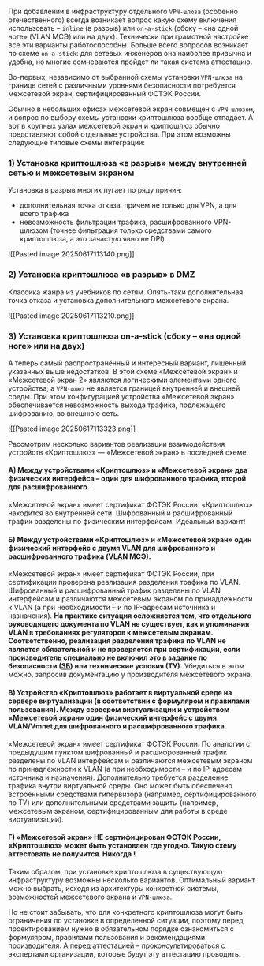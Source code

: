 При добавлении в инфраструктуру отдельного `VPN-шлюза` (особенно отечественного) всегда возникает вопрос какую схему включения использовать – `inline` (в разрыв) или `on-a-stick` (сбоку – «на одной ноге» (VLAN МСЭ) или на двух). Технически при грамотной настройке все эти варианты работоспособны. Больше всего вопросов возникает по схеме `on-a-stick`: для сетевых инженеров она наиболее привычна и удобна, но многие сомневаются пройдет ли такая система аттестацию.

Во-первых, независимо от выбранной схемы установки `VPN-шлюза` на границе сетей с различными уровнями безопасности потребуется межсетевой экран, сертифицированный ФСТЭК России.  

Обычно в небольших офисах межсетевой экран совмещен с `VPN-шлюзом`, и вопрос по выбору схемы установки криптошлюза вообще отпадает. А вот в крупных узлах межсетевой экран и криптошлюз обычно представляют собой отдельные устройства. При этом возможны следующие типовые схемы интеграции:

### **1) Установка криптошлюза «в разрыв» между внутренней сетью и межсетевым экраном**

Установка в разрыв многих пугает по ряду причин:
- дополнительная точка отказа, причем не только для VPN, а для всего трафика
- невозможность фильтрации трафика, расшифрованного VPN-шлюзом (точнее фильтрация только средствами самого криптошлюза, а это зачастую явно не DPI).

![[Pasted image 20250617113140.png]]

### **2) Установка криптошлюза «в разрыв» в DMZ**

Классика жанра из учебников по сетям. Опять-таки дополнительная точка отказа и установка дополнительного межсетевого экрана.

![[Pasted image 20250617113210.png]]
### **3) Установка криптошлюза on-a-stick (сбоку – «на одной ноге» или на двух)**

А теперь самый распространённый и интересный вариант, лишенный указанных выше недостатков. В этой схеме «Межсетевой экран» и «Межсетевой экран 2» являются логическими элементами одного устройства, а `VPN-шлюз` не является границей внутренней и внешней среды. При этом конфигурацией устройства «Межсетевой экран» обеспечивается невозможность выхода трафика, подлежащего шифрованию, во внешнюю сеть.

![[Pasted image 20250617113323.png]]

Рассмотрим несколько вариантов реализации взаимодействия устройств «Криптошлюз» — «Межсетевой экран» в последней схеме.

#### **А) Между устройствами «Криптошлюз» и «Межсетевой экран» два физических интерфейса – один для шифрованного трафика, второй для расшифрованного.**

«Межсетевой экран» имеет сертификат ФСТЭК России. «Криптошлюз» находится во внутренней сети. Шифрованный и расшифрованный трафик разделены по физическим интерфейсам. Идеальный вариант!

#### **Б) Между устройствами «Криптошлюз» и «Межсетевой экран» один физический интерфейс с двумя VLAN для шифрованного и расшифрованного трафика (VLAN МСЭ).**

«Межсетевой экран» имеет сертификат ФСТЭК России, при сертификации проверена реализация разделения трафика по VLAN. Шифрованный и расшифрованный трафик разделены по VLAN интерфейсам и различаются межсетевым экраном по принадлежности к VLAN (а при необходимости – и по IP-адресам источника и назначения). **На практике ситуация осложняется тем, что отдельного руководящего документа по VLAN не существует, как и упоминания VLAN в требованиях регуляторов к межсетевым экранам. Соответственно, реализация разделения трафика по VLAN не является обязательной и не проверяется при сертификации, если производитель специально не включил это в задание по безопасности ([ЗБ](https://safe-surf.ru/glossary/ru/851/)) или технические условия (ТУ).** Убедиться в этом можно, запросив документацию у производителя межсетевого экрана.

#### **В) Устройство «Криптошлюз» работает в виртуальной среде на сервере виртуализации (в соответствии с формуляром и правилами пользования). Между сервером виртуализации и устройством «Межсетевой экран» один физический интерфейс с двумя VLAN/Vmnet для шифрованного и расшифрованного трафика.**

«Межсетевой экран» имеет сертификат ФСТЭК России. По аналогии с предыдущим пунктом шифрованный и расшифрованный трафик разделены по VLAN интерфейсам и различаются межсетевым экраном по принадлежности к VLAN (а при необходимости – и по IP-адресам источника и назначения). Дополнительно требуется разделение трафика внутри виртуальной среды. Оно может быть обеспечено встроенными средствами гипервизора (например, сертифицированного по ТУ) или дополнительными средствами защиты (например, межсетевым экраном, сертифицированным для работы в среде виртуализации).

#### **Г) «Межсетевой экран» НЕ сертифицирован ФСТЭК России, «Криптошлюз» может быть установлен где угодно. Такую схему аттестовать не получится. Никогда !** 

Таким образом, при установке криптошлюза в существующую инфраструктуру возможны несколько вариантов. Оптимальный вариант можно выбрать, исходя из архитектуры конкретной системы, возможностей межсетевого экрана и `VPN-шлюза`.

Но не стоит забывать, что для конкретного криптошлюза могут быть ограничения по установке в определенной ситуации, поэтому перед проектированием нужно в обязательном порядке ознакомиться с формуляром, правилами пользования и рекомендациями производителя. А перед аттестацией – проконсультироваться с экспертами организации, которые будут эту аттестацию проводить.